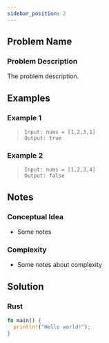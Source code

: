 ```yaml
---
sidebar_position: 2
---
```


## Problem Name
### Problem Description
The problem description.

## Examples
### Example 1
> `Input: nums = [1,2,3,1]` <br />
> `Output: true`

### Example 2
> `Input: nums = [1,2,3,4]` <br />
> `Output: false`

## Notes
### Conceptual Idea
- Some notes

### Complexity
- Some notes about complexity

## Solution
### Rust
```rust
fn main() {
  println!("Hello world!");
}
```